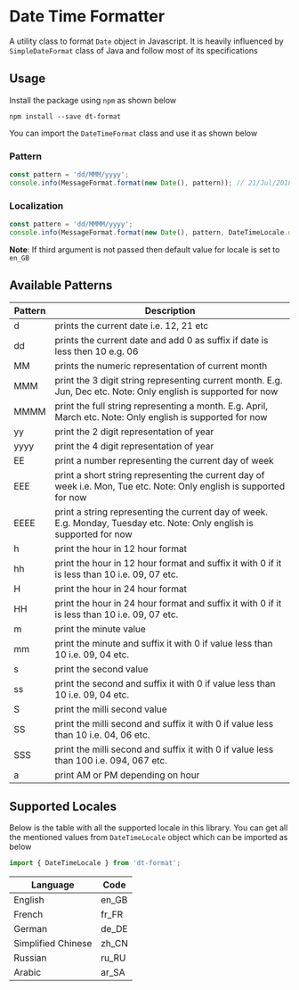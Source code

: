 # Date Time Formatter

A utility class to format `Date` object in Javascript. It is heavily influenced by `SimpleDateFormat` class of Java and follow most of its specifications

## Usage

Install the package using `npm` as shown below

```
npm install --save dt-format
```

You can import the `DateTimeFormat` class and use it as shown below

### Pattern

```javascript
const pattern = 'dd/MMM/yyyy';
console.info(MessageFormat.format(new Date(), pattern)); // 21/Jul/2018
```

### Localization

```javascript
const pattern = 'dd/MMMM/yyyy';
console.info(MessageFormat.format(new Date(), pattern, DateTimeLocale.de_DE)); // 21/Juli/2018
```

**Note**: If third argument is not passed then default value for locale is set to `en_GB`

## Available Patterns

| Pattern  | Description |
| --- | --- |
| d | prints the current date i.e. 12, 21 etc |
| dd | prints the current date and add 0 as suffix if date is less then 10 e.g. 06  |
| MM | prints the numeric representation of current month |
| MMM | print the 3 digit string representing current month. E.g. Jun, Dec etc. Note: Only english is supported for now |
| MMMM | print the full string representing a month. E.g. April, March etc. Note: Only english is supported for now |
| yy | print the 2 digit representation of year |
| yyyy | print the 4 digit representation of year |
| EE | print a number representing the current day of week |
| EEE | print a short string representing the current day of week i.e. Mon, Tue etc. Note: Only english is supported for now |
| EEEE | print a string representing the current day of week. E.g. Monday, Tuesday etc. Note: Only english is supported for now |
| h | print the hour in 12 hour format |
| hh | print the hour in 12 hour format and suffix it with 0 if it is less than 10 i.e. 09, 07 etc. |
| H | print the hour in 24 hour format |
| HH | print the hour in 24 hour format and suffix it with 0 if it is less than 10 i.e. 09, 07 etc. |
| m | print the minute value |
| mm | print the minute and suffix it with 0 if value less than 10 i.e. 09, 04 etc. |
| s | print the second value |
| ss | print the second and suffix it with 0 if value less than 10 i.e. 09, 04 etc. |
| S | print the milli second value |
| SS | print the milli second and suffix it with 0 if value less than 10 i.e. 04, 06 etc. |
| SSS | print the milli second and suffix it with 0 if value less than 100 i.e. 094, 067 etc. |
| a | print AM or PM depending on hour |

## Supported Locales

Below is the table with all the supported locale in this library. You can get all the mentioned values from `DateTimeLocale` object which can be imported as below

```javascript
import { DateTimeLocale } from 'dt-format';
```

| Language  | Code |
| --- | --- |
| English | en_GB |
| French | fr_FR |
| German | de_DE |
| Simplified Chinese | zh_CN |
| Russian | ru_RU |
| Arabic | ar_SA |
